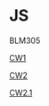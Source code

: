 # JS
BLM305

[CW1](https://ecenuryildiz.github.io/JS/Pie%20Chart.html)

[CW2](https://ecenuryildiz.github.io/JS/Hesaplama.html)

[CW2.1](https://ecenuryildiz.github.io/JS/D%C3%B6n%C3%BC%C5%9F%C3%BCm.html)

